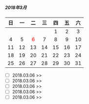 ##### 2018年3月

|  日  |  一  |            二            |  三  |  四  |  五  |  六  |
| :--: | :--: | :----------------------: | :--: | :--: | :--: | :--: |
|      |      |                          |      |  1   |  2   |  3   |
|  4   |  5   | <font color=red>6</font> |  7   |  8   |  9   |  10  |
|  11  |  12  |            13            |  14  |  15  |  16  |  17  |
|  18  |  19  |            20            |  21  |  22  |  23  |  24  |
|  25  |  26  |            27            |  28  |  29  |  30  |  31  |

- [ ] 2018.03.06  >> 
- [ ] 2018.03.06  >> 
- [ ] 2018.03.06  >> 
- [ ] 2018.03.06  >> 
- [ ] 2018.03.06  >> 